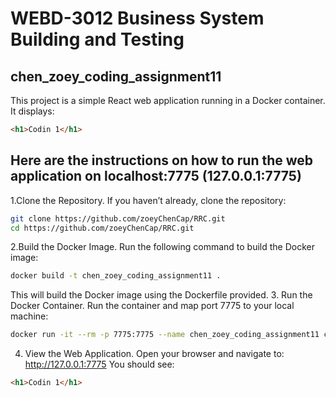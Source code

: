 # WEBD-3012 Business System Building and Testing
## chen_zoey_coding_assignment11
This project is a simple React web application running in a Docker container. It displays:

```html
<h1>Codin 1</h1>
```

## Here are the instructions on how to run the web application on localhost:7775 (127.0.0.1:7775)
1.Clone the Repository. If you haven’t already, clone the repository:
  ```bash
  git clone https://github.com/zoeyChenCap/RRC.git
  cd https://github.com/zoeyChenCap/RRC.git
  ```
2.Build the Docker Image. Run the following command to build the Docker image:
  ```bash
  docker build -t chen_zoey_coding_assignment11 .
  ```
This will build the Docker image using the Dockerfile provided.
3. Run the Docker Container. Run the container and map port 7775 to your local machine:
  ```bash
  docker run -it --rm -p 7775:7775 --name chen_zoey_coding_assignment11 chen_zoey_coding_assignment11
  ```
4. View the Web Application. Open your browser and navigate to:
  http://127.0.0.1:7775
You should see:
  ```html
  <h1>Codin 1</h1>
  ```
